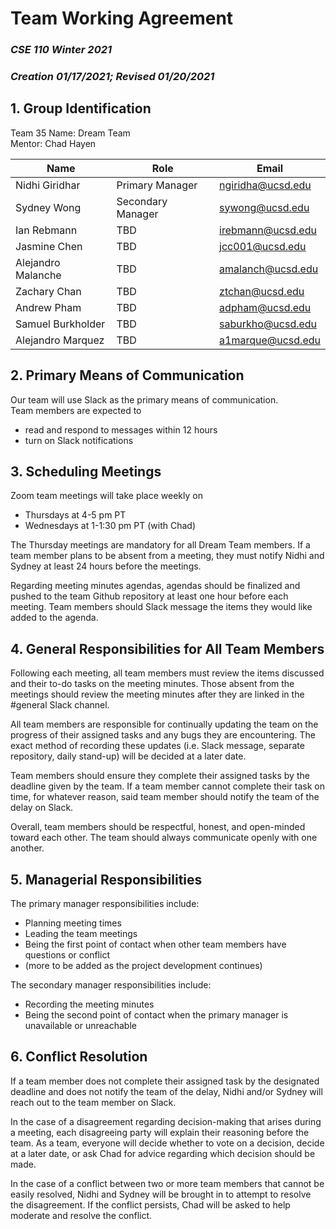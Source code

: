 # **Team Working Agreement**

### _CSE 110 Winter 2021_

### _Creation 01/17/2021; Revised 01/20/2021_

## **1. Group Identification**

Team 35 Name: Dream Team  
Mentor: Chad Hayen

| Name               | Role              | Email             |
| ------------------ | ----------------- | ----------------- |
| Nidhi Giridhar     | Primary Manager   | ngiridha@ucsd.edu |
| Sydney Wong        | Secondary Manager | sywong@ucsd.edu   |
| Ian Rebmann        | TBD               | irebmann@ucsd.edu |
| Jasmine Chen       | TBD               | jcc001@ucsd.edu   |
| Alejandro Malanche | TBD               | amalanch@ucsd.edu |
| Zachary Chan       | TBD               | ztchan@ucsd.edu   |
| Andrew Pham        | TBD               | adpham@ucsd.edu   |
| Samuel Burkholder  | TBD               | saburkho@ucsd.edu |
| Alejandro Marquez  | TBD               | a1marque@ucsd.edu |

## **2. Primary Means of Communication**

Our team will use Slack as the primary means of communication.  
Team members are expected to

- read and respond to messages within 12 hours
- turn on Slack notifications

## **3. Scheduling Meetings**

Zoom team meetings will take place weekly on

- Thursdays at 4-5 pm PT
- Wednesdays at 1-1:30 pm PT (with Chad)

The Thursday meetings are mandatory for all Dream Team members. If a team member plans to be absent from a meeting, they must notify Nidhi and Sydney at least 24 hours before the meetings.

Regarding meeting minutes agendas, agendas should be finalized and pushed to the team Github repository at least one hour before each meeting. Team members should Slack message the items they would like added to the agenda.

## **4. General Responsibilities for All Team Members**

Following each meeting, all team members must review the items discussed and their to-do tasks on the meeting minutes. Those absent from the meetings should review the meeting minutes after they are linked in the #general Slack channel.

All team members are responsible for continually updating the team on the progress of their assigned tasks and any bugs they are encountering. The exact method of recording these updates (i.e. Slack message, separate repository, daily stand-up) will be decided at a later date.

Team members should ensure they complete their assigned tasks by the deadline given by the team. If a team member cannot complete their task on time, for whatever reason, said team member should notify the team of the delay on Slack.

Overall, team members should be respectful, honest, and open-minded toward each other. The team should always communicate openly with one another.

## **5. Managerial Responsibilities**

The primary manager responsibilities include:

- Planning meeting times
- Leading the team meetings
- Being the first point of contact when other team members have questions or conflict
- (more to be added as the project development continues)

The secondary manager responsibilities include:

- Recording the meeting minutes
- Being the second point of contact when the primary manager is unavailable or unreachable

## **6. Conflict Resolution**

If a team member does not complete their assigned task by the designated deadline and does not notify the team of the delay, Nidhi and/or Sydney will reach out to the team member on Slack.

In the case of a disagreement regarding decision-making that arises during a meeting, each disagreeing party will explain their reasoning before the team. As a team, everyone will decide whether to vote on a decision, decide at a later date, or ask Chad for advice regarding which decision should be made.

In the case of a conflict between two or more team members that cannot be easily resolved, Nidhi and Sydney will be brought in to attempt to resolve the disagreement. If the conflict persists, Chad will be asked to help moderate and resolve the conflict.
